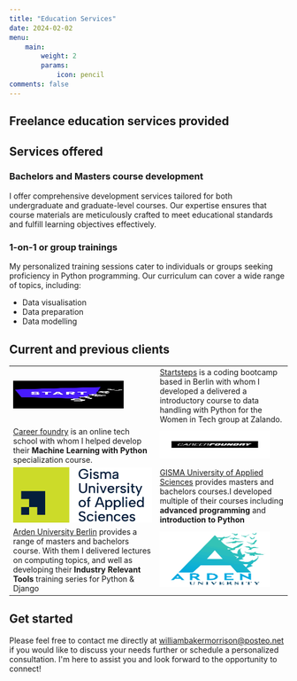 ```yaml
---
title: "Education Services"
date: 2024-02-02
menu:
    main:
        weight: 2
        params: 
            icon: pencil
comments: false
---
```


## Freelance education services provided

## Services offered

### Bachelors and Masters course development

I offer comprehensive development services tailored for both undergraduate and graduate-level courses. Our expertise ensures that course materials are meticulously crafted to meet educational standards and fulfill learning objectives effectively.

### 1-on-1 or group trainings

My personalized training sessions cater to individuals or groups seeking proficiency in Python programming. Our curriculum can cover a wide range of topics, including:

- Data visualisation
- Data preparation
- Data modelling

## Current and previous clients

|           |           |
| --------- | --------- |
| <img src="StartSteps.jpeg" height="50" width="200"> | [Startsteps](https://startsteps.org/en ) is a coding bootcamp based in Berlin with whom I developed a delivered a introductory course to data handling with Python for the Women in Tech group at Zalando.|
| [Career foundry](https://careerfoundry.com/) is an online tech school with whom I helped develop their **Machine Learning with Python** specialization course. | <img src="Career-Foundry.png" height="50" width="200"> |
| <img src="GISMA.png" height="100" width="300"> | [GISMA University of Applied Sciences](https://www.gisma.com/) provides masters and bachelors courses.I developed multiple of their courses including **advanced programming** and **introduction to Python** |
| [Arden University Berlin](https://arden.ac.uk/berlin) provides a range of masters and bachelors course. With them I delivered lectures on computing topics, and well as developing their **Industry Relevant Tools** training series for Python & Django | <img src="Arden.png" height="100" width="200"> |

## Get started

Please feel free to contact me directly at <williambakermorrison@posteo.net> if you would like to discuss your needs further or schedule a personalized consultation. I'm here to assist you and look forward to the opportunity to connect!